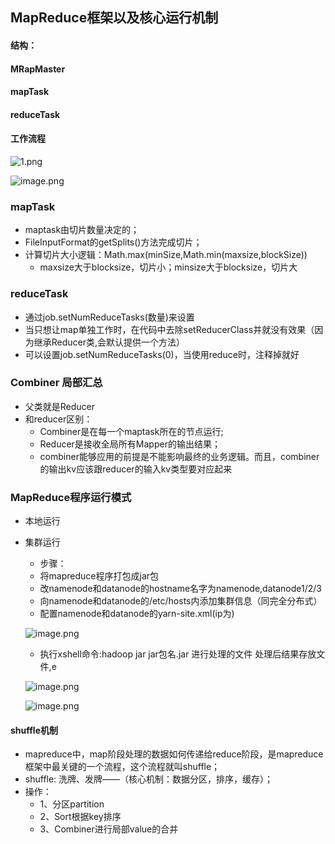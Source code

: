 ## MapReduce框架以及核心运行机制

#### 结构：
#### MRapMaster
#### mapTask
#### reduceTask
#### 工作流程

 ![1.png](https://upload-images.jianshu.io/upload_images/14466577-6336c6df63810e4e.png?imageMogr2/auto-orient/strip%7CimageView2/2/w/1240)

 ![image.png](https://upload-images.jianshu.io/upload_images/14466577-d3d94fe03f058c1c.png?imageMogr2/auto-orient/strip%7CimageView2/2/w/1240)

### mapTask
* maptask由切片数量决定的；
* FileInputFormat的getSplits()方法完成切片；
* 计算切片大小逻辑：Math.max(minSize,Math.min(maxsize,blockSize))
  * maxsize大于blocksize，切片小；minsize大于blocksize，切片大
### reduceTask
* 通过job.setNumReduceTasks(数量)来设置
* 当只想让map单独工作时，在代码中去除setReducerClass并就没有效果（因为继承Reducer类,会默认提供一个方法）
* 可以设置job.setNumReduceTasks(0)，当使用reduce时，注释掉就好
### Combiner 局部汇总
* 父类就是Reducer
* 和reducer区别：
  * Combiner是在每一个maptask所在的节点运行;
  * Reducer是接收全局所有Mapper的输出结果；
  * combiner能够应用的前提是不能影响最终的业务逻辑。而且，combiner的输出kv应该跟reducer的输入kv类型要对应起来 
### MapReduce程序运行模式
* 本地运行
* 集群运行
  * 步骤：
  * 将mapreduce程序打包成jar包 
  * 改namenode和datanode的hostname名字为namenode,datanode1/2/3
  * 向namenode和datanode的/etc/hosts内添加集群信息（同完全分布式）
  * 配置namenode和datanode的yarn-site.xml(ip为)
  
   ![image.png](https://upload-images.jianshu.io/upload_images/14466577-64dd0bcfdc14870f.png?imageMogr2/auto-orient/strip%7CimageView2/2/w/1240)

  * 执行xshell命令:hadoop jar jar包名.jar 进行处理的文件 处理后结果存放文件,e

  ![image.png](https://upload-images.jianshu.io/upload_images/14466577-73e356c9fba4c505.png?imageMogr2/auto-orient/strip%7CimageView2/2/w/1240)

  ![image.png](https://upload-images.jianshu.io/upload_images/14466577-97e99cf81cead073.png?imageMogr2/auto-orient/strip%7CimageView2/2/w/1240)
#### shuffle机制
* mapreduce中，map阶段处理的数据如何传递给reduce阶段，是mapreduce框架中最关键的一个流程，这个流程就叫shuffle；
* shuffle: 洗牌、发牌——（核心机制：数据分区，排序，缓存）；
* 操作：
  * 1、分区partition
  * 2、Sort根据key排序
  * 3、Combiner进行局部value的合并
